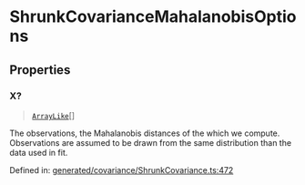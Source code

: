 # ShrunkCovarianceMahalanobisOptions

## Properties

### X?

> [`ArrayLike`](../types/ArrayLike.md)[]

The observations, the Mahalanobis distances of the which we compute. Observations are assumed to be drawn from the same distribution than the data used in fit.

Defined in:  [generated/covariance/ShrunkCovariance.ts:472](https://github.com/transitive-bullshit/scikit-learn-ts/blob/122b3c0/packages/sklearn/src/generated/covariance/ShrunkCovariance.ts#L472)
